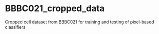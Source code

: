 # BBBC021_cropped_data
Cropped cell dataset from BBBC021 for training and testing of pixel-based classifiers
